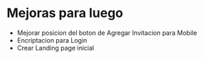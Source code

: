 # Mejoras para luego 

* Mejorar posicion del boton de Agregar Invitacion para Mobile
* Encriptacion para Login
* Crear Landing page inicial
